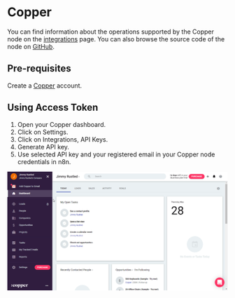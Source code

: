 # Copper

You can find information about the operations supported by the Copper node on the [integrations](https://n8n.io/integrations/n8n-nodes-base.copperTrigger) page. You can also browse the source code of the node on [GitHub](https://github.com/n8n-io/n8n/tree/master/packages/nodes-base/nodes/Copper).

## Pre-requisites

Create a [Copper](https://www.copper.com/) account.

## Using Access Token

1. Open your Copper dashboard.
2. Click on Settings.
3. Click on Integrations, API Keys.
4. Generate API key.
5. Use selected API key and your registered email in your Copper node credentials in n8n.


![Getting Copper credentials](./using-access-token.gif)
